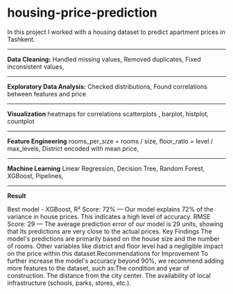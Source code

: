 # housing-price-prediction
In this project I worked with a housing dataset to predict apartment prices in Tashkent.

---

**Data Cleaning:**
Handled missing values,
Removed duplicates,
Fixed inconsistent values,

---

**Exploratory Data Analysis:**
Checked distributions,
Found correlations between features and price

---

**Visualization**
heatmaps for correlations
scatterplots , barplot, histplot, countplot

---

**Feature Engineering**
rooms_per_size = rooms / size,
floor_ratio = level / max_levels,
District encoded with mean price,

---

**Machine Learning**
Linear Regression,
Decision Tree,
Random Forest,
XGBoost,
Pipelines,

---

**Result**

Best model - XGBoost,
​R² Score: 72% — Our model explains 72% of the variance in house prices. This indicates a high level of accuracy.
​RMSE Score: 29 — The average prediction error of our model is 29 units, showing that its predictions are very close to the actual prices.
​Key Findings
​The model's predictions are primarily based on the house size and the number of rooms.
​Other variables like district and floor level had a negligible impact on the price within this dataset.
​Recommendations for Improvement
​To further increase the model's accuracy beyond 90%, we recommend adding more features to the dataset, such as:
​The condition and year of construction.
​The distance from the city center.
​The availability of local infrastructure (schools, parks, stores, etc.).
